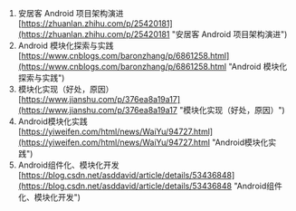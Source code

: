 1. 安居客 Android 项目架构演进<br>[https://zhuanlan.zhihu.com/p/25420181](https://zhuanlan.zhihu.com/p/25420181 "安居客 Android 项目架构演进")
2. Android 模块化探索与实践<br>[https://www.cnblogs.com/baronzhang/p/6861258.html](https://www.cnblogs.com/baronzhang/p/6861258.html "Android 模块化探索与实践")
3. 模块化实现（好处，原因）<br>[https://www.jianshu.com/p/376ea8a19a17](https://www.jianshu.com/p/376ea8a19a17 "模块化实现（好处，原因）")
4. Android模块化实践<br>[https://yiweifen.com/html/news/WaiYu/94727.html](https://yiweifen.com/html/news/WaiYu/94727.html "Android模块化实践")
5. Android组件化、模块化开发<br>[https://blog.csdn.net/asddavid/article/details/53436848](https://blog.csdn.net/asddavid/article/details/53436848 "Android组件化、模块化开发")